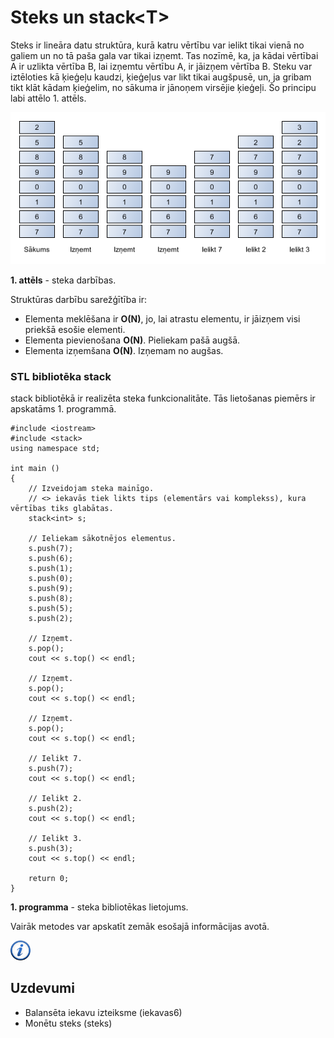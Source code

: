 # Steks un stack&lt;T&gt;

Steks ir lineāra datu struktūra, kurā katru vērtību var ielikt tikai vienā no galiem un no tā paša gala var tikai izņemt. Tas nozīmē, ka, ja kādai vērtībai A ir uzlikta vērtība B, lai izņemtu vērtību A, ir jāizņem vērtība B. Steku var iztēloties kā ķieģeļu kaudzi, ķieģeļus var likt tikai augšpusē, un, ja gribam tikt klāt kādam ķieģelim, no sākuma ir jānoņem virsējie ķieģeļi. Šo principu labi attēlo 1. attēls.

![Steks](/media/theory/stack.png)

**1. attēls** - steka darbības.

Struktūras darbību sarežģītība ir:

- Elementa meklēšana ir **O(N)**, jo, lai atrastu elementu, ir jāizņem visi priekšā esošie elementi.
- Elementa pievienošana **O(N)**. Pieliekam pašā augšā.
- Elementa izņemšana **O(N)**. Izņemam no augšas.

### STL bibliotēka stack

stack bibliotēkā ir realizēta steka funkcionalitāte. Tās lietošanas piemērs ir apskatāms 1. programmā.

```
#include <iostream>
#include <stack>
using namespace std;

int main ()
{
    // Izveidojam steka mainīgo.
    // <> iekavās tiek likts tips (elementārs vai komplekss), kura vērtības tiks glabātas.
    stack<int> s;

    // Ieliekam sākotnējos elementus.
    s.push(7);
    s.push(6);
    s.push(1);
    s.push(0);
    s.push(9);
    s.push(8);
    s.push(5);
    s.push(2);

    // Izņemt.
    s.pop();
    cout << s.top() << endl;

    // Izņemt.
    s.pop();
    cout << s.top() << endl;

    // Izņemt.
    s.pop();
    cout << s.top() << endl;

    // Ielikt 7.
    s.push(7);
    cout << s.top() << endl;

    // Ielikt 2.
    s.push(2);
    cout << s.top() << endl;

    // Ielikt 3.
    s.push(3);
    cout << s.top() << endl;

    return 0;
}
```

**1. programma** - steka bibliotēkas lietojums.

Vairāk metodes var apskatīt zemāk esošajā informācijas avotā.

<a href="http://www.cplusplus.com/reference/stack/stack/" target="_blank">![Vairāk informācija](/media/theory/information.png)</a>

## Uzdevumi

* Balansēta iekavu izteiksme (iekavas6)
* Monētu steks (steks)
